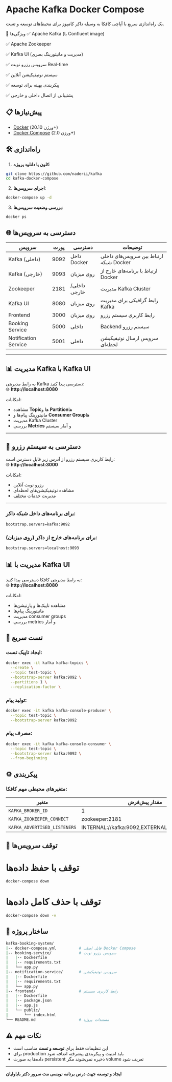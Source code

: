 # Apache Kafka Docker Compose

یک راه‌اندازی سریع با آپاچی کافکا به وسیله داکر کامپوز برای محیط‌های توسعه و تست.

🚀 ویژگی‌ها
✅ Apache Kafka (با Confluent image)

✅ Apache Zookeeper

✅ Kafka UI (مدیریت و مانیتورینگ بصری)

✅ سرویس رزرو نوبت Real-time

✅ سیستم نوتیفیکیشن آنلاین

✅ پیکربندی بهینه برای توسعه

✅ پشتیبانی از اتصال داخلی و خارجی

## 📋 پیش‌نیازها

- [Docker](https://docs.docker.com/get-docker/) (ورژن 20.10+)
- [Docker Compose](https://docs.docker.com/compose/install/) (ورژن 2.0+)

## 🛠️ راه‌اندازی

1. **کلون یا دانلود پروژه**:

```bash
git clone https://github.com/naderii/kafka
cd kafka-docker-compose
```

2. **اجرای سرویس‌ها**:

```bash
docker-compose up -d
```

3. **بررسی وضعیت سرویس‌ها**:

```bash
docker ps
```
## 🌐 دسترسی به سرویس‌ها

| سرویس               | پورت  | دسترسی       | توضیحات                       |
|---------------------|-------|--------------|--------------------------------|
| Kafka (داخلی)       | 9092  | داخل Docker  | ارتباط بین سرویس‌های داخلی شبکه Docker |
| Kafka (خارجی)       | 9093  | روی میزبان   | ارتباط با برنامه‌های خارج از Docker    |
| Zookeeper           | 2181  | داخلی/خارجی  | مدیریت Kafka Cluster            |
| Kafka UI            | 8080  | روی میزبان   | رابط گرافیکی برای مدیریت Kafka |
| Frontend            | 3000  | روی میزبان   | رابط کاربری سیستم رزرو         |
| Booking Service     | 5000  | داخلی        | Backend سیستم رزرو              |
| Notification Service| 5001  | داخلی        | سرویس ارسال نوتیفیکیشن لحظه‌ای |

---

## 📊 مدیریت Kafka با Kafka UI

به رابط مدیریتی Kafka دسترسی پیدا کنید:  
🌐 **http://localhost:8080**

امکانات:
- مشاهده **Topic**‌ها و **Partition**‌ها
- مانیتورینگ پیام‌ها و **Consumer Group**‌ها
- مدیریت Kafka Cluster
- بررسی **Metrics** و آمار سیستم

---

## 🎯 دسترسی به سیستم رزرو

رابط کاربری سیستم رزرو از آدرس زیر قابل دسترس است:  
🌐 **http://localhost:3000**

امکانات:
- رزرو نوبت آنلاین
- مشاهده نوتیفیکیشن‌های لحظه‌ای
- مدیریت خدمات مختلف

---

### برای برنامه‌های داخل شبکه داکر:

```bash
bootstrap.servers=kafka:9092
```

### برای برنامه‌های خارج از داکر (روی میزبان):

```bash
bootstrap.servers=localhost:9093
```

## 📊 مدیریت با Kafka UI

به رابط مدیریتی کافکا دسترسی پیدا کنید:  
🌐 **http://localhost:8080**

امکانات:
- مشاهده تاپیک‌ها و پارتیشن‌ها
- مانیتورینگ پیام‌ها
- مدیریت consumer groups
- بررسی metrics و آمار

## 🧪 تست سریع

### ایجاد تاپیک تست:

```bash
docker exec -it kafka kafka-topics \
  --create \
  --topic test-topic \
  --bootstrap-server kafka:9092 \
  --partitions 1 \
  --replication-factor \
  ```

### تولید پیام:

```bash
docker exec -it kafka kafka-console-producer \
  --topic test-topic \
  --bootstrap-server kafka:9092
  ```

### مصرف پیام:
```bash
docker exec -it kafka kafka-console-consumer \
  --topic test-topic \
  --bootstrap-server kafka:9092 \
  --from-beginning
  ```

## ⚙️ پیکربندی

### متغیرهای محیطی مهم کافکا:

| متغیر | مقدار پیش‌فرض | توضیحات |
|-------|---------------|---------|
| `KAFKA_BROKER_ID` | 1 | شناسه بروکر |
| `KAFKA_ZOOKEEPER_CONNECT` | zookeeper:2181 | آدرس زوکیپر |
| `KAFKA_ADVERTISED_LISTENERS` | INTERNAL://kafka:9092,EXTERNAL://localhost:9093 | لیست‌کننده‌ها |

## 🛑 توقف سرویس‌ها


# توقف با حفظ داده‌ها

```bash
docker-compose down
```
# توقف با حذف کامل داده‌ها

```bash
docker-compose down -v
```

## 📁 ساختار پروژه

```bash
kafka-booking-system/
|-- docker-compose.yml          # فایل اصلی Docker Compose
|-- booking-service/            # سرویس رزرو نوبت
|   |-- Dockerfile
|   |-- requirements.txt
|   └── app.py
|-- notification-service/       # سرویس نوتیفیکیشن
|   |-- Dockerfile
|   |-- requirements.txt
|   └── app.py
|-- frontend/                   # رابط کاربری سیستم
|   |-- Dockerfile
|   |-- package.json
|   |-- app.js
|   └── public/
|       └── index.html
└── README.md                   # مستندات پروژه

```

## ⚠️ نکات مهم

- این تنظیمات فقط برای **توسعه و تست** مناسب است
- برای production باید امنیت و پیکربندی پیشرفته اضافه شود
- داده‌ها به صورت persistent ذخیره نمی‌شوند مگر volume تعریف شود


---

**ایجاد و توسعه جهت درس برنامه نویسی مت سرور دکتر باباولیان**
